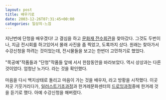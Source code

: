 ```yaml
---
layout: post
title: 배우기로
date: 2003-12-26T07:31:45+00:00
categories: 일상의-느낌
---
```

지난번에 단청을 배우겠다! 고 결심을 하고 <a href="http://www.fpcp.or.kr/" target=bb>문화재 전수회관</a>을 찾아갔다. 그것도 두번이나, 지금 전시회를 하고있어서 몰래 사진을 좀 찍었고, 도록까지 샀다. 원래는 찾아가서 수강신청을 하려는 것이었는데, 전시물들을 보고는 한번더 고민하기로 했었다.<br /><br />"목공예"작품들과 "단청"작품들 앞에 서서 한참동안을 바라보았다. 역시 상상과는 다른 것이었다. 엄청난 노가다. 라는 것을 확인했다. <br /><br />마음을 다시 백지상태로 돌리고 마음이 가는 것을 배우자, 라고 방황을 시작했다. 이곳 저곳 기웃거리다가, <a href="http://academy.jungle.co.kr/predip/predip_detail.asp?p_no=979&CMD=view" target=bb>일러스트기초과정</a>과  한겨레문화센터의 <a href="http://www.hanter21.co.kr/offline/offline_view.asp?num=4924" target=bb>드로잉과정</a>중에 한겨레 것을 듣기로 했다. 아예 수강신청을 해버렸다.
